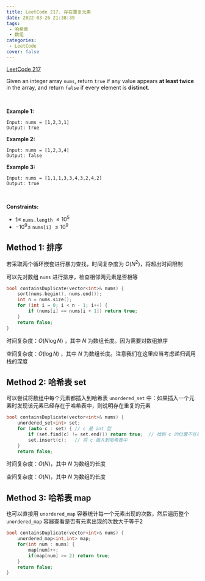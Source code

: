 ```yaml
---
title: LeetCode 217. 存在重复元素
date: 2022-03-26 21:38:39
tags:
 - 哈希表
 - 数组
categories:
 - LeetCode
cover: false
---
```


[LeetCode 217](https://leetcode-cn.com/problems/contains-duplicate/)

Given an integer array `nums`, return `true` if any value appears **at least twice** in the array, and return `false` if every element is **distinct**.

 

**Example 1:**

    Input: nums = [1,2,3,1]
    Output: true


**Example 2:**

    Input: nums = [1,2,3,4]
    Output: false


**Example 3:**

    Input: nums = [1,1,1,3,3,4,3,2,4,2]
    Output: true
 

**Constraints:**

 - $1 \le$ `nums.length` $\le 10^5$
 - $- 10^9 \le$ `nums[i]` $\le 10^9$


## Method 1: 排序

若采取两个循环嵌套进行暴力查找，时间复杂度为 $O(N^2)$，将超出时间限制

可以先对数组 `nums` 进行排序，检查相邻两元素是否相等

```cpp
bool containsDuplicate(vector<int>& nums) {
    sort(nums.begin(), nums.end());
    int n = nums.size();
    for (int i = 0; i < n - 1; i++) {
        if (nums[i] == nums[i + 1]) return true;
    }
    return false;
}
```

时间复杂度：$O(N \log N)$ ，其中 $N$ 为数组长度。因为需要对数组排序

空间复杂度：$O(\log N)$ ，其中 $N$ 为数组长度。注意我们在这里应当考虑递归调用栈的深度


## Method 2: 哈希表 set
可以尝试将数组中每个元素都插入到哈希表 `unordered_set` 中：如果插入一个元素时发现该元素已经存在于哈希表中，则说明存在重复的元素

```cpp
bool containsDuplicate(vector<int>& nums) {
    unordered_set<int> set;
    for (auto c : set) { // c 是 int 型
        if (set.find(c) != set.end()) return true;  // 找到 c 的位置不在尾后，即，哈希表中存在元素 c
        set.insert(c);   // 将 c 插入到哈希表中
    }
    return false;
```

时间复杂度：$O(N)$，其中 $N$ 为数组的长度

空间复杂度：$O(N)$，其中 $N$ 为数组的长度


## Method 3: 哈希表 map
也可以直接用 `unordered_map` 容器统计每一个元素出现的次数，然后遍历整个 `unordered_map` 容器查看是否有元素出现的次数大于等于2

```cpp
bool containsDuplicate(vector<int>& nums) {
    unordered_map<int,int> map;
    for(int num : nums) {
        map[num]++;
        if(map[num] >= 2) return true;
    }
    return false;
}
```